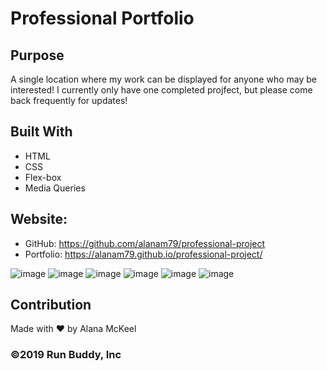 # Professional Portfolio

## Purpose
A single location where my work can be displayed for anyone who may be interested! I currently only have one completed projfect, but please come back frequently for updates!

## Built With
* HTML
* CSS
* Flex-box
* Media Queries

## Website:
* GitHub: https://github.com/alanam79/professional-project
* Portfolio: https://alanam79.github.io/professional-project/

![image](https://user-images.githubusercontent.com/97997865/162631066-e0224c09-f699-4333-b826-380f8c940d1d.png)
![image](https://user-images.githubusercontent.com/97997865/162631068-919cfcdc-c9ba-4991-954f-bb21d673a54e.png)
![image](https://user-images.githubusercontent.com/97997865/162631072-1b91fe42-7029-4e7d-9785-199eb50ebe26.png)
![image](https://user-images.githubusercontent.com/97997865/162631079-3c1d0e70-79a6-4d03-af6a-98ca0a14abe6.png)
![image](https://user-images.githubusercontent.com/97997865/162631084-a5849850-cf36-4e55-99da-2c568a8fb7ab.png)
![image](https://user-images.githubusercontent.com/97997865/162631097-d5e04c0e-aa50-4728-9611-d3e656940d10.png)



## Contribution
Made with ❤️ by Alana McKeel

### ©️2019 Run Buddy, Inc 

